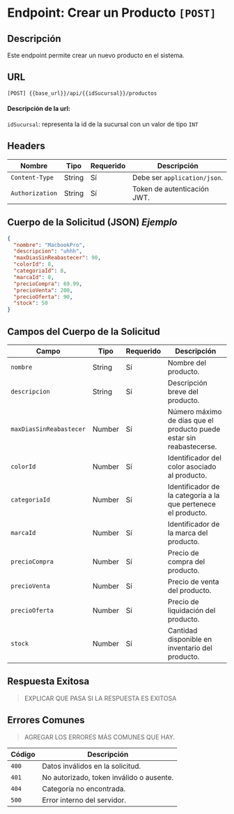 # Endpoint: Crear un Producto `[POST]`

## Descripción

Este endpoint permite crear un nuevo producto en el sistema.

## URL

`[POST] {{base_url}}/api/{{idSucursal}}/productos`

#### Descripción de la url:

`idSucursal`: representa la id de la sucursal con un valor de tipo `INT`

## Headers

| Nombre          | Tipo   | Requerido | Descripción                  |
| --------------- | ------ | --------- | ---------------------------- |
| `Content-Type`  | String | Sí        | Debe ser `application/json`. |
| `Authorization` | String | Sí        | Token de autenticación JWT.  |

## Cuerpo de la Solicitud (JSON) _Ejemplo_

```json
{
  "nombre": "MacbookPro",
  "descripcion": "uhhh",
  "maxDiasSinReabastecer": 90,
  "colorId": 8,
  "categoriaId": 8,
  "marcaId": 8,
  "precioCompra": 69.99,
  "precioVenta": 200,
  "precioOferta": 90,
  "stock": 50
}
```

## Campos del Cuerpo de la Solicitud

| Campo                   | Tipo   | Requerido | Descripción                                                          |
| ----------------------- | ------ | --------- | -------------------------------------------------------------------- |
| `nombre`                | String | Sí        | Nombre del producto.                                                 |
| `descripcion`           | String | Sí        | Descripción breve del producto.                                      |
| `maxDiasSinReabastecer` | Number | Sí        | Número máximo de días que el producto puede estar sin reabastecerse. |
| `colorId`               | Number | Sí        | Identificador del color asociado al producto.                        |
| `categoriaId`           | Number | Sí        | Identificador de la categoría a la que pertenece el producto.        |
| `marcaId`               | Number | Sí        | Identificador de la marca del producto.                              |
| `precioCompra`          | Number | Sí        | Precio de compra del producto.                                       |
| `precioVenta`           | Number | Sí        | Precio de venta del producto.                                        |
| `precioOferta`          | Number | Sí        | Precio de liquidación del producto.                                  |
| `stock`                 | Number | Sí        | Cantidad disponible en inventario del producto.                      |

## Respuesta Exitosa

> EXPLICAR QUE PASA SI LA RESPUESTA ES EXITOSA

## Errores Comunes

> AGREGAR LOS ERRORES MÁS COMUNES QUE HAY.

| Código | Descripción                              |
| ------ | ---------------------------------------- |
| `400`  | Datos inválidos en la solicitud.         |
| `401`  | No autorizado, token inválido o ausente. |
| `404`  | Categoría no encontrada.                 |
| `500`  | Error interno del servidor.              |
